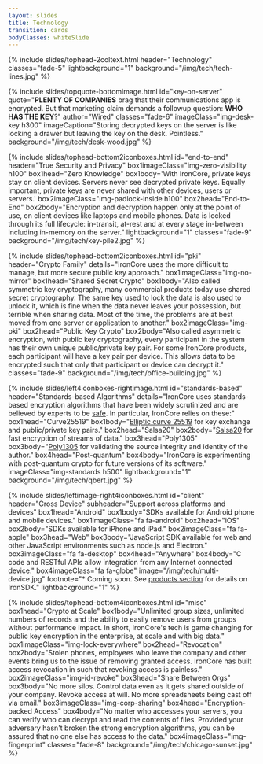 ```yaml
---
layout: slides
title: Technology
transition: cards
bodyClasses: whiteSlide
---
```


{% include slides/tophead-2coltext.html
  header="Technology"
  classes="fade-5"
  lightbackground="1"
  background="/img/tech/tech-lines.jpg"
%}

{% include slides/topquote-bottomimage.html
  id="key-on-server"
  quote="**PLENTY OF COMPANIES** brag that their communications app is encrypted. But that marketing claim demands a followup question: **WHO HAS THE KEY**?"
  author="<a href='https://www.wired.com/2014/11/hacker-lexicon-end-to-end-encryption/' target='_blank'><u>Wired</u></a>"
  classes="fade-6"
  imageClass="img-desk-key h300"
  imageCaption="Storing decrypted keys on the server is like locking a drawer but leaving the key on the desk. Pointless."
  background="/img/tech/desk-wood.jpg"
%}

{% include slides/tophead-bottom2iconboxes.html
  id="end-to-end"
  header="True Security and Privacy"
  box1imageClass="img-zero-visibility h100"
  box1head="Zero Knowledge"
  box1body='With IronCore, private keys stay on client devices. Servers never see decrypted private keys. Equally important, private keys are never shared with other devices, users or servers.'
  box2imageClass="img-padlock-inside h100"
  box2head="End-to-End"
  box2body="Encryption and decryption happen only at the point of use, on client devices like laptops and mobile phones. Data is locked through its full lifecycle: in-transit, at-rest and at every stage in-between including in-memory on the server."
  lightbackground="1"
  classes="fade-9"
  background="/img/tech/key-pile2.jpg"
%}

{% include slides/tophead-bottom2iconboxes.html
  id="pki"
  header="Crypto Family"
  details="IronCore uses the more difficult to manage, but more secure public key approach."
  box1imageClass="img-no-mirror"
  box1head="Shared Secret Crypto"
  box1body="Also called symmetric key cryptography, many commercial products today use shared secret cryptography. The same key used to lock the data is also used to unlock it, which is fine when the data never leaves your possession, but terrible when sharing data. Most of the time, the problems are at best moved from one server or application to another."
  box2imageClass="img-pki"
  box2head="Public Key Crypto"
  box2body="Also called asymmetric encryption, with public key cryptography, every participant in the system has their own unique public/private key pair. For some IronCore products, each participant will have a key pair per device.  This allows data to be encrypted such that only that participant or device can decrypt it."
  classes="fade-9"
  background="/img/tech/office-building.jpg"
%}

{% include slides/left4iconboxes-rightimage.html
  id="standards-based"
  header="Standards-based Algorithms"
  details="IronCore uses standards-based encryption algorithms that have been widely scrutinized and are believed by experts to be <a href='https://safecurves.cr.yp.to/'>safe</a>.  In particular, IronCore relies on these:"
  box1head="Curve25519"
  box1body="<a href='https://cr.yp.to/ecdh.html'>Elliptic curve 25519</a> for key exchange and public/private key pairs."
  box2head="Salsa20"
  box2body="<a href='https://cr.yp.to/salsa20.html'>Salsa20</a> for fast encryption of streams of data."
  box3head="Poly1305"
  box3body="<a href='https://cr.yp.to/mac.html'>Poly1305</a> for validating the source integrity and identity of the author."
  box4head="Post-quantum"
  box4body="IronCore is experimenting with post-quantum crypto for future versions of its software."
  imageClass="img-standards h500"
  lightbackground="1"
  background="/img/tech/qbert.jpg"
%}

{% include slides/leftimage-right4iconboxes.html
  id="client"
  header="Cross Device"
  subheader="Support across platforms and devices"
  box1head="Android"
  box1body="SDKs available for Android phone and mobile devices."
  box1imageClass="fa fa-android"
  box2head="iOS"
  box2body="SDKs available for iPhone and iPad."
  box2imageClass="fa fa-apple"
  box3head="Web"
  box3body="JavaScript SDK available for web and other JavaScript environments such as node.js and Electron."
  box3imageClass="fa fa-desktop"
  box4head="Anywhere"
  box4body="C code and RESTful APIs allow integration from any Internet connected device."
  box4imageClass="fa fa-globe"
  image="/img/tech/multi-device.jpg"
  footnote="* Coming soon. See <a href='/products/'>products section</a> for details on IronSDK."
  lightbackground="1"
%}

{% include slides/tophead-bottom4iconboxes.html
  id="misc"
  box1head="Crypto at Scale"
  box1body="Unlimited group sizes, unlimited numbers of records and the ability to easily remove users from groups without performance impact. In short, IronCore's tech is game changing for public key encryption in the enterprise, at scale and with big data."
  box1imageClass="img-lock-everywhere"
  box2head="Revocation"
  box2body="Stolen phones, employees who leave the company and other events bring us to the issue of removing granted access. IronCore has built access revocation in such that revoking access is painless."
  box2imageClass="img-id-revoke"
  box3head="Share Between Orgs"
  box3body="No more silos. Control data even as it gets shared outside of your company. Revoke access at will. No more spreadsheets being cast off via email."
  box3imageClass="img-corp-sharing"
  box4head="Encryption-backed Access"
  box4body="No matter who accesses your servers, you can verify who can decrypt and read the contents of files. Provided your adversary hasn't broken the strong encryption algorithms, you can be assured that no one else has access to the data."
  box4imageClass="img-fingerprint"
  classes="fade-8"
  background="/img/tech/chicago-sunset.jpg"
%}

